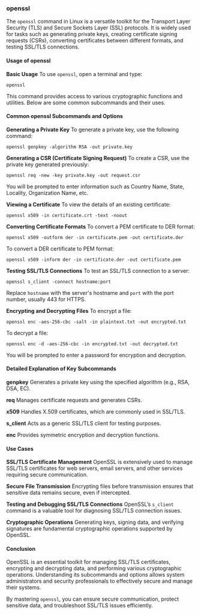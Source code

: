 ### openssl
The `openssl` command in Linux is a versatile toolkit for the Transport Layer Security (TLS) and Secure Sockets Layer (SSL) protocols. It is widely used for tasks such as generating private keys, creating certificate signing requests (CSRs), converting certificates between different formats, and testing SSL/TLS connections.

#### Usage of openssl
**Basic Usage**
To use `openssl`, open a terminal and type:

```
openssl
```
This command provides access to various cryptographic functions and utilities. Below are some common subcommands and their uses.

#### Common openssl Subcommands and Options
**Generating a Private Key**
To generate a private key, use the following command:

```
openssl genpkey -algorithm RSA -out private.key
```

**Generating a CSR (Certificate Signing Request)**
To create a CSR, use the private key generated previously:

```
openssl req -new -key private.key -out request.csr
```

You will be prompted to enter information such as Country Name, State, Locality, Organization Name, etc.

**Viewing a Certificate**
To view the details of an existing certificate:

```
openssl x509 -in certificate.crt -text -noout
```

**Converting Certificate Formats**
To convert a PEM certificate to DER format:

```
openssl x509 -outform der -in certificate.pem -out certificate.der
```

To convert a DER certificate to PEM format:

```
openssl x509 -inform der -in certificate.der -out certificate.pem
```

**Testing SSL/TLS Connections**
To test an SSL/TLS connection to a server:

```
openssl s_client -connect hostname:port
```

Replace `hostname` with the server's hostname and `port` with the port number, usually 443 for HTTPS.

**Encrypting and Decrypting Files**
To encrypt a file:

```
openssl enc -aes-256-cbc -salt -in plaintext.txt -out encrypted.txt
```

To decrypt a file:

```
openssl enc -d -aes-256-cbc -in encrypted.txt -out decrypted.txt
```

You will be prompted to enter a password for encryption and decryption.

#### Detailed Explanation of Key Subcommands
**genpkey**
Generates a private key using the specified algorithm (e.g., RSA, DSA, EC).

**req**
Manages certificate requests and generates CSRs.

**x509**
Handles X.509 certificates, which are commonly used in SSL/TLS.

**s_client**
Acts as a generic SSL/TLS client for testing purposes.

**enc**
Provides symmetric encryption and decryption functions.

#### Use Cases
**SSL/TLS Certificate Management**
OpenSSL is extensively used to manage SSL/TLS certificates for web servers, email servers, and other services requiring secure communication.

**Secure File Transmission**
Encrypting files before transmission ensures that sensitive data remains secure, even if intercepted.

**Testing and Debugging SSL/TLS Connections**
OpenSSL’s `s_client` command is a valuable tool for diagnosing SSL/TLS connection issues.

**Cryptographic Operations**
Generating keys, signing data, and verifying signatures are fundamental cryptographic operations supported by OpenSSL.

#### Conclusion
OpenSSL is an essential toolkit for managing SSL/TLS certificates, encrypting and decrypting data, and performing various cryptographic operations. Understanding its subcommands and options allows system administrators and security professionals to effectively secure and manage their systems.

By mastering `openssl`, you can ensure secure communication, protect sensitive data, and troubleshoot SSL/TLS issues efficiently.
